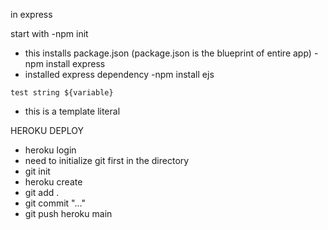 in express

start with
-npm init
  - this installs package.json (package.json is the blueprint of entire app)
-npm install express
  - installed express dependency
-npm install ejs


  `test string ${variable}` 
  - this is a template literal


  HEROKU DEPLOY
  - heroku login
  - need to initialize git first in the directory
  - git init
  - heroku create
  - git add .
  - git commit "..."
  - git push heroku main
  
